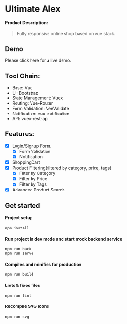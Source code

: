 # Ultimate Alex

#### Product Description:

> Fully responsive online shop based on vue stack.

## Demo

Please click here for a live demo.

## Tool Chain:

- Base: Vue
- UI: Bootstrap
- State Management: Vuex
- Routing: Vue-Router
- Form Validation: VeeValidate
- Notification: vue-notification
- API: vuex-rest-api

## Features:

- [x] Login/Signup Form. 
    - [x] Form Validation
    - [x] Notification
- [x] ShoppingCart
- [x] Product Filtering(filtered by category, price, tags)
    - [x] Filter by Category
    - [x] Filter by Price
    - [x] Filter by Tags
- [x] Advanced Product Search

## Get started

#### Project setup

```
npm install
```

#### Run project in dev mode and start mock backend service

```
npm run back
npm run serve
```

#### Compiles and minifies for production

```
npm run build
```

#### Lints & fixes files

```
npm run lint
```

#### Recompile SVG icons

```
npm run svg
```
